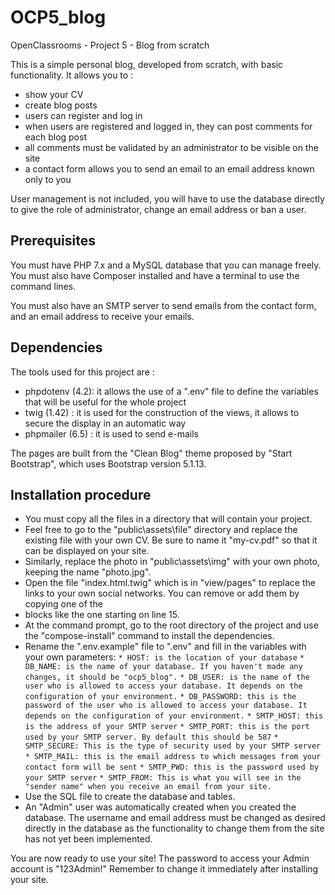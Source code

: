 # OCP5_blog
OpenClassrooms - Project 5 - Blog from scratch

This is a simple personal blog, developed from scratch, with basic functionality. It allows you to :
* show your CV
* create blog posts
* users can register and log in
* when users are registered and logged in, they can post comments for each blog post
* all comments must be validated by an administrator to be visible on the site
* a contact form allows you to send an email to an email address known only to you

User management is not included, you will have to use the database directly to give the role of administrator, change an email address or ban a user.


## Prerequisites

You must have PHP 7.x and a MySQL database that you can manage freely. You must also have Composer installed and have a terminal to use the command lines.

You must also have an SMTP server to send emails from the contact form, and an email address to receive your emails.


## Dependencies

The tools used for this project are :
* phpdotenv (4.2): it allows the use of a ".env" file to define the variables that will be useful for the whole project
* twig (1.42) : it is used for the construction of the views, it allows to secure the display in an automatic way
* phpmailer (6.5) : it is used to send e-mails

The pages are built from the "Clean Blog" theme proposed by "Start Bootstrap", which uses Bootstrap version 5.1.13.


## Installation procedure

* You must copy all the files in a directory that will contain your project.
* Feel free to go to the "public\assets\file" directory and replace the existing file with your own CV. Be sure to name it "my-cv.pdf" so that it can be displayed on your site.
* Similarly, replace the photo in "public\assets\img" with your own photo, keeping the name "photo.jpg".
* Open the file "index.html.twig" which is in "view/pages" to replace the links to your own social networks. You can remove or add them by copying one of the <li> blocks like the one starting on line 15.
* At the command prompt, go to the root directory of the project and use the "compose-install" command to install the dependencies.
* Rename the ".env.example" file to ".env" and fill in the variables with your own parameters:
`* HOST: is the location of your database`
`* DB_NAME: is the name of your database. If you haven't made any changes, it should be "ocp5_blog".`
`* DB_USER: is the name of the user who is allowed to access your database. It depends on the configuration of your environment.`
`* DB_PASSWORD: this is the password of the user who is allowed to access your database. It depends on the configuration of your environment.`
`* SMTP_HOST: this is the address of your SMTP server`
`* SMTP_PORT: this is the port used by your SMTP server. By default this should be 587`
`* SMTP_SECURE: This is the type of security used by your SMTP server`
`* SMTP_MAIL: this is the email address to which messages from your contact form will be sent`
`* SMTP_PWD: this is the password used by your SMTP server`
`* SMTP_FROM: This is what you will see in the "sender name" when you receive an email from your site.`
* Use the SQL file to create the database and tables.
* An "Admin" user was automatically created when you created the database. The username and email address must be changed as desired directly in the database as the functionality to change them from the site has not yet been implemented.

You are now ready to use your site! The password to access your Admin account is "123Admin!" Remember to change it immediately after installing your site.
